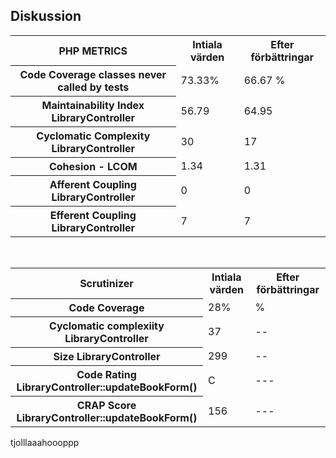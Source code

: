 <h2>Diskussion</h2>
<table>
<tr>
<th>PHP METRICS</th>
<th>Intiala värden</th>
<th>Efter förbättringar</th>
</tr>
  <tr>
    <th>Code Coverage classes never called by tests</th>
    <td>73.33%</td>
    <td>66.67 %</td>
  </tr>
  <tr>
    <th>Maintainability Index LibraryController</th>
    <td>56.79</td>
    <td>64.95</td>
  </tr>
  <tr>
    <th>Cyclomatic Complexity LibraryController</th>
    <td>30</td>
    <td>17</td>
  </tr>
  <tr>
    <th>Cohesion - LCOM</th>
    <td>1.34</td>
    <td>1.31</td>
  </tr>
  <tr>
    <th>Afferent Coupling LibraryController</th>
    <td>0</td>
    <td>0</td>
  </tr>
    <tr>
    <th>Efferent Coupling LibraryController</th>
    <td>7</td>
    <td>7</td>
  </tr>
</table>
<br/>
<table>
<tr>
<th>Scrutinizer</th>
<th>Intiala värden</th>
<th>Efter förbättringar</th>
</tr>
  <tr>
    <th>Code Coverage</th>
    <td>28%</td>
    <td>%</td>
  </tr>
  <tr>
    <th>Cyclomatic complexiity LibraryController</th>
    <td>37</td>
    <td>--</td>
  </tr>
  <tr>
    <th>Size LibraryController</th>
    <td>299</td>
    <td>--</td>
  </tr>
    <tr>
    <th>Code Rating <br/>
    LibraryController::updateBookForm()
    </th>
    <td>C</td>
    <td>---</td>
  </tr>
    <tr>
    <th>CRAP Score <br/>
    LibraryController::updateBookForm()
    </th>
    <td>156</td>
    <td>---</td>
  </tr>
</table>

<p>tjolllaaahoooppp</p>